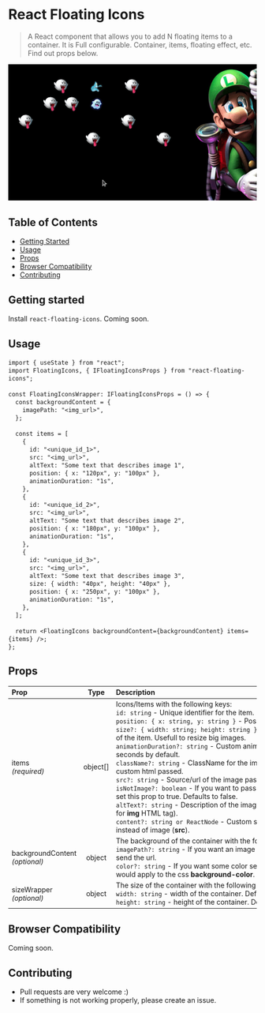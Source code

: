 # React Floating Icons

> A React component that allows you to add N floating items to a container. It is Full configurable. Container, items, floating effect, etc. Find out props below.

<div align="center">
  <img src="https://github.com/mesparza942/react-floating-icons/blob/main/src/assets/react-floating-icons-luigui-mansion.gif"/>
</div>

## Table of Contents

- [Getting Started](#getting-started)
- [Usage](#usage)
- [Props](#props)
- [Browser Compatibility](#browser-compatibility)
- [Contributing](#contributing)

## Getting started

Install `react-floating-icons`. Coming soon.

## Usage

```tsx
import { useState } from "react";
import FloatingIcons, { IFloatingIconsProps } from "react-floating-icons";

const FloatingIconsWrapper: IFloatingIconsProps = () => {
  const backgroundContent = {
    imagePath: "<img_url>",
  };

  const items = [
    {
      id: "<unique_id_1>",
      src: "<img_url>",
      altText: "Some text that describes image 1",
      position: { x: "120px", y: "100px" },
      animationDuration: "1s",
    },
    {
      id: "<unique_id_2>",
      src: "<img_url>",
      altText: "Some text that describes image 2",
      position: { x: "180px", y: "100px" },
      animationDuration: "1s",
    },
    {
      id: "<unique_id_3>",
      src: "<img_url>",
      altText: "Some text that describes image 3",
      size: { width: "40px", height: "40px" },
      position: { x: "250px", y: "100px" },
      animationDuration: "1s",
    },
  ];

  return <FloatingIcons backgroundContent={backgroundContent} items={items} />;
};
```

## Props

| Prop                               |   Type   | <div style="width: 400px;">Description</div>                                                                                                                                                                                                                                                                                                                                                                                                                                                                                                                                                                                                                                                                                                                                                                                                |
| :--------------------------------- | :------: | :------------------------------------------------------------------------------------------------------------------------------------------------------------------------------------------------------------------------------------------------------------------------------------------------------------------------------------------------------------------------------------------------------------------------------------------------------------------------------------------------------------------------------------------------------------------------------------------------------------------------------------------------------------------------------------------------------------------------------------------------------------------------------------------------------------------------------------------ |
| items<br/>_(required)_             | object[] | Icons/Items with the following keys: <div>`id: string` - Unique identifier for the item.</div><div>`position: { x: string, y: string }` - Position of the item.</div><div>`size?: { width: string; height: string }` - Custom size of the item. Usefull to resize big images.</div><div>`animationDuration?: string` - Custom animation duration. 3 seconds by default.</div><div>`className?: string` - ClassName for the image or any custom html passed.</div><div>`src?: string` - Source/url of the image passed.</div><div>`isNotImage?: boolean` - If you want to pass a custom HTML set this prop to true. Defaults to false.</div><div>`altText?: string` - Description of the image (**alt** attribute for **img** HTML tag).</div><div>`content?: string or ReactNode` - Custom string or HTML instead of image (**src**).</div> |
| backgroundContent<br/>_(optional)_ |  object  | The background of the container with the following keys: <div>`imagePath?: string` - If you want an image as background, send the url.</div><div>`color?: string` - If you want some color send it as you would apply to the css **background-color**.</div>                                                                                                                                                                                                                                                                                                                                                                                                                                                                                                                                                                                |
| sizeWrapper<br/>_(optional)_       |  object  | The size of the container with the following keys: <div>`width: string` - width of the container. Defaults to 100%</div><div>`height: string` - height of the container. Defaults to 400px</div>                                                                                                                                                                                                                                                                                                                                                                                                                                                                                                                                                                                                                                            |

## Browser Compatibility

Coming soon.

## Contributing

- Pull requests are very welcome :)
- If something is not working properly, please create an issue.
